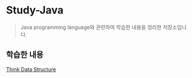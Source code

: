 Study-Java
===

> Java programming language와 관련하여 학습한 내용을 정리한 저장소입니다.

학습한 내용
---

[Think Data Structure](./DataStructures/ThinkDataStructures.md)
